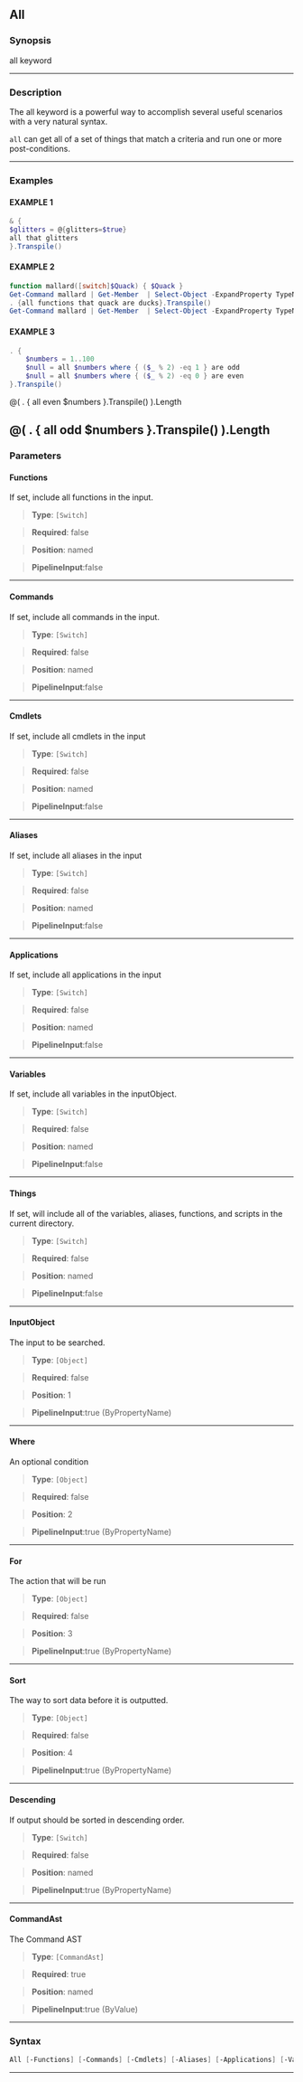 All
---
### Synopsis
all keyword

---
### Description

The all keyword is a powerful way to accomplish several useful scenarios with a very natural syntax.

`all` can get all of a set of things that match a criteria and run one or more post-conditions.

---
### Examples
#### EXAMPLE 1
```PowerShell
& {
$glitters = @{glitters=$true}
all that glitters
}.Transpile()
```

#### EXAMPLE 2
```PowerShell
function mallard([switch]$Quack) { $Quack }
Get-Command mallard | Get-Member  | Select-Object -ExpandProperty TypeName -Unique
. {all functions that quack are ducks}.Transpile()
Get-Command mallard | Get-Member  | Select-Object -ExpandProperty TypeName -Unique
```

#### EXAMPLE 3
```PowerShell
. {
    $numbers = 1..100
    $null = all $numbers where { ($_ % 2) -eq 1 } are odd
    $null = all $numbers where { ($_ % 2) -eq 0 } are even
}.Transpile()
```
@(
    . { all even $numbers }.Transpile()
).Length

@(
    . { all odd $numbers }.Transpile()
).Length
---
### Parameters
#### **Functions**

If set, include all functions in the input.



> **Type**: ```[Switch]```

> **Required**: false

> **Position**: named

> **PipelineInput**:false



---
#### **Commands**

If set, include all commands in the input.



> **Type**: ```[Switch]```

> **Required**: false

> **Position**: named

> **PipelineInput**:false



---
#### **Cmdlets**

If set, include all cmdlets in the input



> **Type**: ```[Switch]```

> **Required**: false

> **Position**: named

> **PipelineInput**:false



---
#### **Aliases**

If set, include all aliases in the input



> **Type**: ```[Switch]```

> **Required**: false

> **Position**: named

> **PipelineInput**:false



---
#### **Applications**

If set, include all applications in the input



> **Type**: ```[Switch]```

> **Required**: false

> **Position**: named

> **PipelineInput**:false



---
#### **Variables**

If set, include all variables in the inputObject.



> **Type**: ```[Switch]```

> **Required**: false

> **Position**: named

> **PipelineInput**:false



---
#### **Things**

If set, will include all of the variables, aliases, functions, and scripts in the current directory.



> **Type**: ```[Switch]```

> **Required**: false

> **Position**: named

> **PipelineInput**:false



---
#### **InputObject**

The input to be searched.



> **Type**: ```[Object]```

> **Required**: false

> **Position**: 1

> **PipelineInput**:true (ByPropertyName)



---
#### **Where**

An optional condition



> **Type**: ```[Object]```

> **Required**: false

> **Position**: 2

> **PipelineInput**:true (ByPropertyName)



---
#### **For**

The action that will be run



> **Type**: ```[Object]```

> **Required**: false

> **Position**: 3

> **PipelineInput**:true (ByPropertyName)



---
#### **Sort**

The way to sort data before it is outputted.



> **Type**: ```[Object]```

> **Required**: false

> **Position**: 4

> **PipelineInput**:true (ByPropertyName)



---
#### **Descending**

If output should be sorted in descending order.



> **Type**: ```[Switch]```

> **Required**: false

> **Position**: named

> **PipelineInput**:true (ByPropertyName)



---
#### **CommandAst**

The Command AST



> **Type**: ```[CommandAst]```

> **Required**: true

> **Position**: named

> **PipelineInput**:true (ByValue)



---
### Syntax
```PowerShell
All [-Functions] [-Commands] [-Cmdlets] [-Aliases] [-Applications] [-Variables] [-Things] [[-InputObject] <Object>] [[-Where] <Object>] [[-For] <Object>] [[-Sort] <Object>] [-Descending] -CommandAst <CommandAst> [<CommonParameters>]
```
---

